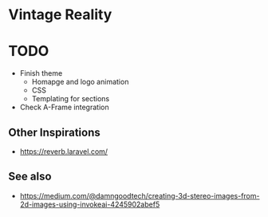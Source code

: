 Vintage Reality
===============


# TODO
* Finish theme
  * Homapge and logo animation
  * CSS
  * Templating for sections
* Check A-Frame integration

## Other Inspirations
* https://reverb.laravel.com/

## See also

* https://medium.com/@damngoodtech/creating-3d-stereo-images-from-2d-images-using-invokeai-4245902abef5

